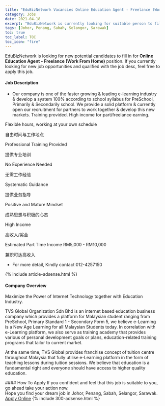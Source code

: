 ```yaml
---
title: "EduBizNetwork Vacancies Online Education Agent - Freelance (Work From Home)" 
category: Jobs 
date: 2021-04-18 
excerpt: "EduBizNetwork is currently looking for suitable person to fill in the Online Education Agent - Freelance (Work From Home) which based in Johor, Penang, Sabah, Selangor, Sarawak" 
tags: [Johor, Penang, Sabah, Selangor, Sarawak] 
toc: true 
toc_label: TOC 
toc_icon: "fire" 
--- 
```


<p>EduBizNetwork is looking for new potential candidates to fill in for <b>Online Education Agent - Freelance (Work From Home)</b> position. If you currently looking for new job opportunities and qualified with the job desc, feel free to apply this job.
</p><div><div><h4>Job Description</h4></div><div><div><span><div><ul><li>Our company is one of the faster growing &amp; leading e-learning industry &amp; develop a system 100% according to school syllabus for PreSchool, Primarily &amp; Secondarily school. We provide a solid platform &amp; currently open our recruitment for partners to work together &amp; develop this new markets. Training provided. High income for part/freelance earning.</li></ul><p>Flexible hours, working at your own schedule</p><p>&#33258;&#30001;&#26102;&#38388;&#19982;&#24037;&#20316;&#22320;&#28857;</p><p>Professional Training Provided</p><p>&#25552;&#20379;&#19987;&#19994;&#22521;&#35757;</p><p>No Experience Needed</p><p>&#26080;&#38656;&#24037;&#20316;&#32463;&#39564;</p><p>Systematic Guidance</p><p>&#25552;&#20379;&#19994;&#21153;&#25351;&#23548;</p><p>Positive and Mature Mindset</p><p>&#25104;&#29087;&#24605;&#24819;&#19982;&#31215;&#26497;&#30340;&#24515;&#24577;</p><p>High Income</p><p>&#39640;&#25910;&#20837;/&#22870;&#37329;</p><p>Estimated Part Time Income RM5,000 - RM10,000</p><p>&#20860;&#32844;&#21487;&#36798;&#39640;&#25910;&#20837;</p><ul><li>For more detail, Kindly contact 012-4257150</li></ul></div></span></div></div></div> 
{% include article-adsense.html %} 
<div><div><h4>Company Overview</h4></div><div><div><span><div><p>Maximize the Power of Internet Technology&#160;together with Education Industry.</p><p>TVS Global Organization Sdn Bhd&#160;is an internet based education business company which provides a platform for Malaysian student ranging from PreSchool, Primary Standard 1 - Secondary Form 5, we believe e-Learning is a New Age Learning for all Malaysian Students today. In correlation with e-Learning platform, we also serve as training academy that provides various of personal development goals or plans, education-related training programs that tailor to current market.</p><p>At the same time, TVS Global provides franchise concept of tuition centre throughout Malaysia that fully utilise e-Learning platform in the form of teaching lessons during tuition sessions. We believe that education is a fundamental right and everyone should have access to higher quality education.</p></div></span></div></div></div> 
#### How To Apply 
If you confident and feel that this job is suitable to you, go ahead take your action now. <br/> 
Hope you find your dream job in Johor, Penang, Sabah, Selangor, Sarawak. <br/> 
<a href="https://www.jobstreet.com.my/en/job/online-education-agent-freelance-work-from-home-4538390?jobId=jobstreet-my-job-4538390&" class="btn btn--info" target="_blank" rel="nofollow noopenner">Apply Online</a> 
{% include 300-adsense.html %} 
